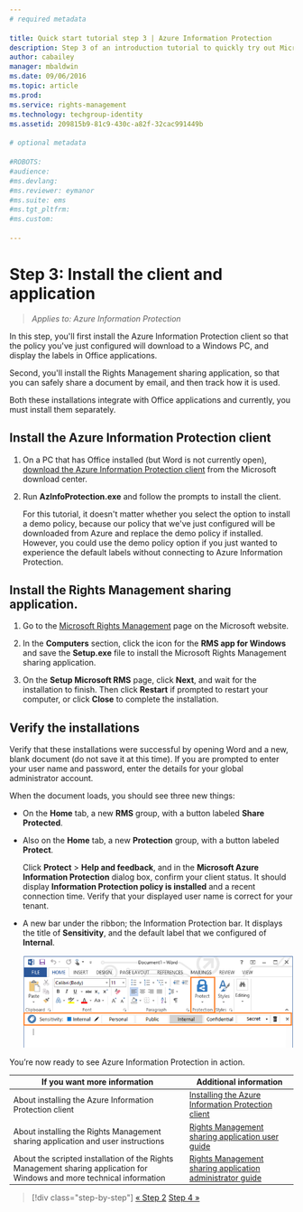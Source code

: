 ```yaml
---
# required metadata

title: Quick start tutorial step 3 | Azure Information Protection
description: Step 3 of an introduction tutorial to quickly try out Microsoft Azure Information Protection for your organization that should take you about 30 minutes.
author: cabailey
manager: mbaldwin
ms.date: 09/06/2016
ms.topic: article
ms.prod:
ms.service: rights-management
ms.technology: techgroup-identity
ms.assetid: 209815b9-81c9-430c-a82f-32cac991449b

# optional metadata

#ROBOTS:
#audience:
#ms.devlang:
#ms.reviewer: eymanor
#ms.suite: ems
#ms.tgt_pltfrm:
#ms.custom:

---
```


# Step 3: Install the client and application 

>*Applies to: Azure Information Protection*

In this step, you'll first install the Azure Information Protection client so that the policy you've just configured will download to a Windows PC, and display the labels in Office applications.

Second, you'll install the Rights Management sharing application, so that you can safely share a document by email, and then track how it is used. 

Both these installations integrate with Office applications and currently, you must install them separately.


## Install the Azure Information Protection client

1. On a PC that has Office installed (but Word is not currently open), [download the Azure Information Protection client](https://www.microsoft.com/en-us/download/details.aspx?id=53018) from the Microsoft download center. 

2. Run **AzInfoProtection.exe** and follow the prompts to install the client.

    For this tutorial, it doesn't matter whether you select the option to install a demo policy, because our policy that we've just configured will be downloaded from Azure and replace the demo policy if installed. However, you could use the demo policy option if you just wanted to experience the default labels without connecting to Azure Information Protection. 

## Install the Rights Management sharing application. 

1. Go to the [Microsoft Rights Management](http://go.microsoft.com/fwlink/?LinkId=303970) page on the Microsoft website.

2. In the **Computers** section, click the icon for the **RMS app for Windows** and save the **Setup.exe** file to install the Microsoft Rights Management sharing application.

3. On the **Setup Microsoft RMS** page, click **Next**, and wait for the installation to finish. Then click **Restart** if prompted to restart your computer, or click  **Close** to complete the installation.


## Verify the installations

Verify that these installations were successful by opening Word and a new, blank document (do not save it at this time). If you are prompted to enter your user name and password, enter the details for your global administrator account. 

When the document loads, you should see three new things:

- On the **Home** tab, a new **RMS** group, with a button labeled **Share Protected**.

- Also on the **Home** tab, a new **Protection** group, with a button labeled **Protect**.

    Click **Protect** > **Help and feedback**, and in the **Microsoft Azure Information Protection** dialog box, confirm your client status. It should display **Information Protection policy is installed** and a recent connection time. Verify that your displayed user name is correct for your tenant.

- A new bar under the ribbon; the Information Protection bar. It displays the title of **Sensitivity**, and the default label that we configured of **Internal**. 
    
    ![Azure Information Protection quick start tutorial step 3 - client installed](../media/word2013-callouts2.png)

You’re now ready to see Azure Information Protection in action.

|If you want more information|Additional information|
|--------------------------------|--------------------------|
|About installing the Azure Information Protection client|[Installing the Azure Information Protection client](../rms-client/info-protect-client.md)|
|About installing the Rights Management sharing application and user instructions|[Rights Management sharing application user guide](../rms-client/sharing-app-user-guide.md)|
|About the scripted installation of the Rights Management sharing application for Windows and more technical information|[Rights Management sharing application administrator guide](../rms-client/sharing-app-admin-guide.md)|


>[!div class="step-by-step"]
[&#171; Step 2](infoprotect-tutorial-step2.md)
[Step 4 &#187;](infoprotect-tutorial-step4.md)